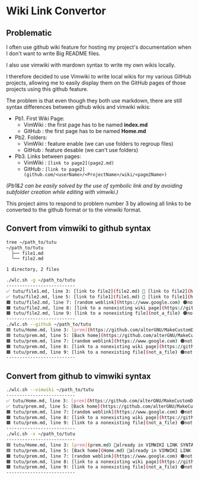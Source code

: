 # Wiki Link Convertor

## Problematic
I often use github wiki feature for hosting my project's documentation when I don't want to write Big README files.

I also use vimwiki with mardown syntax to write my own wikis locally.

I therefore decided to use Vimwiki to write local wikis for my various GitHub projects, allowing me to easily display them on the GitHub pages of those projects using this github feature.

The problem is that even though they both use markdown, there are still syntax differences between github wikis and vimwiki wikis:
- Pb1. First Wiki Page:
    - VimWiki   : the first page has to be named **index.md**
    - GitHub    : the first page has to be named **Home.md**
- Pb2. Folders:
    - VimWiki   : feature enable (we can use folders to regroup files)
    - GitHub    : feature desable (we can't use folders)
- Pb3. Links between pages:
    - VimWiki   : `[link to page2](page2.md)`
    - GitHub    : `[link to page2](github.com/<userName>/<ProjectName>/wiki/<page2Name>)`

_(Pb1&2 can be easily solved by the use of symbolic link and by avoiding subfolder creation while editing with vimwiki.)_

This project aims to respond to problem number 3 by allowing all links to be converted to the github format or to the vimwiki format.

## Convert from vimwiki to github syntax
```bash
tree ~/path_to/tutu
~/path_to/tutu
  ├── file1.md
  └── file2.md

1 directory, 2 files

./wlc.sh -g ~/path_to/tutu
--------------------------
✅ tutu/file1.md, line 3: [link to file2](file2.md) 🔄 [link to file2](https://github.com/alterGNU/tutu/wiki/file2)
✅ tutu/file2.md, line 5: [link to file1](file1.md) 🔄 [link to file1](https://github.com/alterGNU/tutu/wiki/file1)
🟫 tutu/file2.md, line 7: [random weblink](https://www.google.com) 🟤not a file in GITMODE🟤 
🟫 tutu/file2.md, line 8: [link to a nonexisting wiki page](https://github.com/alterGNU/tutu/wiki/not_a_page) 🟤not a file in GITMODE🟤 
🟫 tutu/file2.md, line 9: [link to a nonexisting file](not_a_file) 🟤not a file in GITMODE🟤 
--------------------------
./wlc.sh --github ~/path_to/tutu
🟦 tutu/Home.md, line 3: [prem](https://github.com/alterGNU/MakeCustomDesktopLauncher/wiki/prem) 🔵already in GITHUB LINK SYNTAX🔵 
🟦 tutu/prem.md, line 5: [Back home](https://github.com/alterGNU/MakeCustomDesktopLauncher/wiki/home) 🔵already in GITHUB LINK SYNTAX🔵 
🟫 tutu/prem.md, line 7: [random weblink](https://www.google.com) 🟤not a file in GITMODE🟤 
🟫 tutu/prem.md, line 8: [link to a nonexisting wiki page](https://github.com/alterGNU/MakeCustomDesktopLauncher/wiki/not_a_page) 🟤not a file in GITMODE🟤 
🟫 tutu/prem.md, line 9: [link to a nonexisting file](not_a_file) 🟤not a file in GITMODE🟤 
--------------------------
```

## Convert from github to vimwiki syntax
```bash
./wlc.sh --vimwiki ~/path_to/tutu
--------------------------
✅ tutu/Home.md, line 3: [prem](https://github.com/alterGNU/MakeCustomDesktopLauncher/wiki/prem) 🔄 [prem](prem.md)
✅ tutu/prem.md, line 5: [Back home](https://github.com/alterGNU/MakeCustomDesktopLauncher/wiki/home) 🔄 [Back home](Home.md)
🟫 tutu/prem.md, line 7: [random weblink](https://www.google.com) 🟤not a file in VIMMODE🟤
🟫 tutu/prem.md, line 8: [link to a nonexisting wiki page](https://github.com/alterGNU/MakeCustomDesktopLauncher/wiki/not_a_page) 🟤not a file in VIMMODE🟤
🟫 tutu/prem.md, line 9: [link to a nonexisting file](not_a_file) 🟤not a file in VIMMODE🟤
--------------------------
./wlc.sh -v ~/path_to/tutu
--------------------------
🟦 tutu/Home.md, line 3: [prem](prem.md) 🔵already in VIMWIKI LINK SYNTAX🔵 
🟦 tutu/prem.md, line 5: [Back home](Home.md) 🔵already in VIMWIKI LINK SYNTAX🔵 
🟫 tutu/prem.md, line 7: [random weblink](https://www.google.com) 🟤not a file in VIMMODE🟤
🟫 tutu/prem.md, line 8: [link to a nonexisting wiki page](https://github.com/alterGNU/MakeCustomDesktopLauncher/wiki/not_a_page) 🟤not a file in VIMMODE🟤
🟫 tutu/prem.md, line 9: [link to a nonexisting file](not_a_file) 🟤not a file in VIMMODE🟤
--------------------------
```
